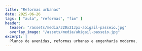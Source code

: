 ```yaml
---
title: "Reformas urbanas"
date: 2025-06-26
tags: [ "aula", "reformas", "fim" ]
header:
  teaser: "/assets/media/320x213px-abigail-passeio.jpg"
  overlay_image: "/assets/media/abigail-passeio.jpg"
excerpt: |
  Planos de avenidas, reformas urbanas e engenharia moderna.
---
```

